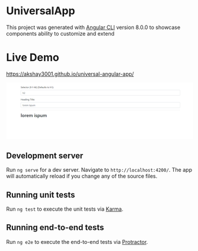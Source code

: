 # UniversalApp

This project was generated with [Angular CLI](https://github.com/angular/angular-cli) version 8.0.0 to showcase components ability to customize and extend

# Live Demo

https://akshay3001.github.io/universal-angular-app/

![Universal Heading Widget](./universal-heading-widget.png)

## Development server

Run `ng serve` for a dev server. Navigate to `http://localhost:4200/`. The app will automatically reload if you change any of the source files.

## Running unit tests

Run `ng test` to execute the unit tests via [Karma](https://karma-runner.github.io).

## Running end-to-end tests

Run `ng e2e` to execute the end-to-end tests via [Protractor](http://www.protractortest.org/).
